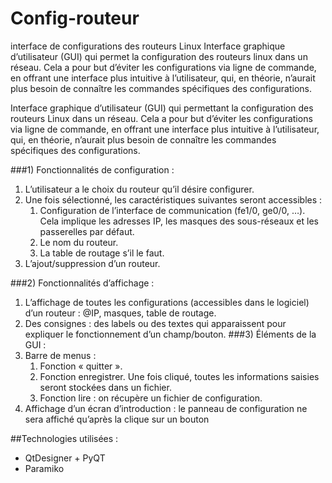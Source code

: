 # Config-routeur
interface de configurations des routeurs Linux
Interface graphique d’utilisateur (GUI) qui permet la configuration des routeurs linux dans un réseau.
Cela a pour but d’éviter les configurations via ligne de commande, 
en offrant une interface plus intuitive à l’utilisateur, qui, en théorie,
n’aurait plus besoin de connaître les commandes spécifiques des configurations.

Interface graphique d’utilisateur (GUI) qui permettant la
configuration des routeurs Linux dans un réseau. Cela a pour but d’éviter les configurations
via ligne de commande, en offrant une interface plus intuitive à l’utilisateur, qui, en théorie,
n’aurait plus besoin de connaître les commandes spécifiques des configurations.

###1) Fonctionnalités de configuration :
   1) L’utilisateur a le choix du routeur qu’il désire configurer. 
   2) Une fois sélectionné, les caractéristiques suivantes seront accessibles :
      1) Configuration de l’interface de communication (fe1/0, ge0/0, …). Cela implique
      les adresses IP, les masques des sous-réseaux et les passerelles par défaut. 
      2) Le nom du routeur. 
      3) La table de routage s’il le faut. 
   3) L’ajout/suppression d’un routeur.

###2) Fonctionnalités d’affichage :
   1) L’affichage de toutes les configurations (accessibles dans le logiciel) d’un routeur : @IP, masques, table de routage.
   2) Des consignes : des labels ou des textes qui apparaissent pour expliquer le
fonctionnement d’un champ/bouton.
###3) Éléments de la GUI :
   1) Barre de menus :
      1) Fonction « quitter ». 
      2) Fonction enregistrer. Une fois
      cliqué, toutes les informations saisies seront stockées dans un fichier. 
      3) Fonction lire : on récupère un fichier de configuration. 
   2) Affichage d’un écran d’introduction : le panneau de configuration ne sera affiché
   qu’après la clique sur un bouton

##Technologies utilisées :
- QtDesigner + PyQT
- Paramiko